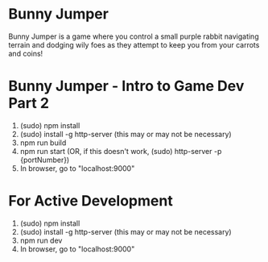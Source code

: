 Bunny Jumper
============
Bunny Jumper is a game where you control a small purple rabbit navigating terrain and dodging wily foes as they attempt
to keep you from your carrots and coins!

Bunny Jumper - Intro to Game Dev Part 2
=========

1. (sudo) npm install
2. (sudo) install -g http-server (this may or may not be necessary)
3. npm run build
4. npm run start (OR, if this doesn't work, (sudo) http-server -p {portNumber})
5. In browser, go to "localhost:9000"

For Active Development
======================

1. (sudo) npm install
2. (sudo) install -g http-server (this may or may not be necessary)
3. npm run dev
4. In browser, go to "localhost:9000"